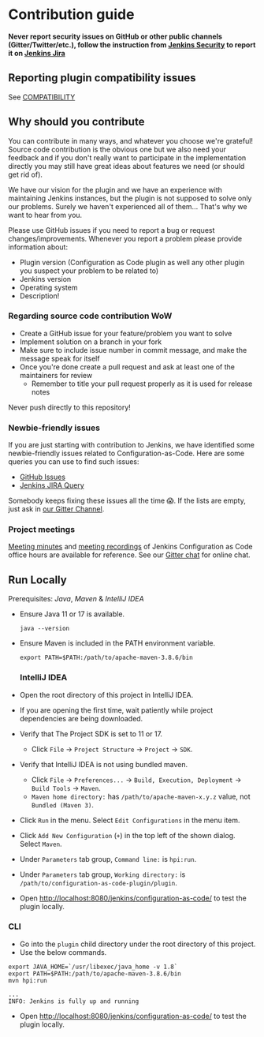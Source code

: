 # Contribution guide

**Never report security issues on GitHub or other public channels (Gitter/Twitter/etc.), follow the instruction from [Jenkins Security](https://jenkins.io/security/) to report it on [Jenkins Jira](https://issues.jenkins-ci.org)**

## Reporting plugin compatibility issues

See [COMPATIBILITY](./COMPATIBILITY.md)

## Why should you contribute

You can contribute in many ways, and whatever you choose we're grateful!
Source code contribution is the obvious one but we also need your feedback and if you don't really want to participate in the implementation directly you may still have great ideas about features we need (or should get rid of).

We have our vision for the plugin and we have an experience with maintaining Jenkins instances, but the plugin is not supposed to solve only our problems. Surely we haven't experienced all of them... That's why we want to hear from you.

Please use GitHub issues if you need to report a bug or request changes/improvements.
Whenever you report a problem please provide information about:

- Plugin version (Configuration as Code plugin as well any other plugin you suspect your problem to be related to)
- Jenkins version
- Operating system
- Description!

### Regarding source code contribution WoW

- Create a GitHub issue for your feature/problem you want to solve
- Implement solution on a branch in your fork
- Make sure to include issue number in commit message, and make the message speak for itself
- Once you're done create a pull request and ask at least one of the maintainers for review
  - Remember to title your pull request properly as it is used for release notes

Never push directly to this repository!

### Newbie-friendly issues

If you are just starting with contribution to Jenkins, 
we have identified some newbie-friendly issues related to Configuration-as-Code. 
Here are some queries you can use to find such issues:

- [GitHub Issues](https://github.com/jenkinsci/configuration-as-code-plugin/issues?q=is%3Aopen+is%3Aissue+label%3A%22good+first+issue%22)
- [Jenkins JIRA Query](https://issues.jenkins-ci.org/issues/?filter=18649&jql=project%20%3D%20JENKINS%20AND%20status%20in%20(Open%2C%20Reopened)%20AND%20labels%20%3D%20newbie-friendly%20AND%20(labels%20in%20(jcasc-compatibility%2C%20jcasc-devtools-compatibility)%20or%20component%20in%20(configuration-as-code-plugin%2C%20configuration-as-code-groovy-plugin%2C%20configuration-as-code-secret-ssm-plugin)%20))

Somebody keeps fixing these issues all the time 😱. If the lists are empty,
just ask in [our Gitter Channel](https://gitter.im/jenkinsci/configuration-as-code-plugin).

### Project meetings

[Meeting minutes](https://docs.google.com/document/d/1Hm07Q1egWL6VVAqNgu27bcMnqNZhYJmXKRvknVw4Y84/edit?usp=sharing) and [meeting recordings](https://www.google.com/url?q=https://www.youtube.com/playlist?list%3DPLN7ajX_VdyaNgevVZbfczE4IeGifW-t87&sa=D&usd=2&usg=AOvVaw0QPw6eDS-jw_DgHgOaft3Z) of Jenkins Configuration as Code office hours are available for reference.
See our [Gitter chat](https://gitter.im/jenkinsci/configuration-as-code-plugin) for online chat.

## Run Locally

Prerequisites: _Java_, _Maven_ & _IntelliJ IDEA_

- Ensure Java 11 or 17 is available.

  ```shell
  java --version
  ```

- Ensure Maven is included in the PATH environment variable.

  ```shell
  export PATH=$PATH:/path/to/apache-maven-3.8.6/bin
  ```
  
  ### IntelliJ IDEA

- Open the root directory of this project in IntelliJ IDEA.
- If you are opening the first time, wait patiently while project dependencies are being downloaded.
- Verify that The Project SDK is set to 11 or 17.
  - Click `File` -> `Project Structure` -> `Project` -> `SDK`.
- Verify that IntelliJ IDEA is not using bundled maven.
  - Click `File` -> `Preferences...` -> `Build, Execution, Deployment` -> `Build Tools` -> `Maven`.
  - `Maven home directory:` has `/path/to/apache-maven-x.y.z` value, not `Bundled (Maven 3)`.
- Click `Run` in the menu. Select `Edit Configurations` in the menu item.
- Click `Add New Configuration` (`+`) in the top left of the shown dialog. Select `Maven`.
- Under `Parameters` tab group, `Command line:` is `hpi:run`.
- Under `Parameters` tab group, `Working directory:` is `/path/to/configuration-as-code-plugin/plugin`.
- Open <http://localhost:8080/jenkins/configuration-as-code/> to test the plugin locally.

### CLI

- Go into the `plugin` child directory under the root directory of this project.
- Use the below commands.

```shell
export JAVA_HOME=`/usr/libexec/java_home -v 1.8`
export PATH=$PATH:/path/to/apache-maven-3.8.6/bin
mvn hpi:run
```

```text
...
INFO: Jenkins is fully up and running
```

- Open <http://localhost:8080/jenkins/configuration-as-code/> to test the plugin locally.
